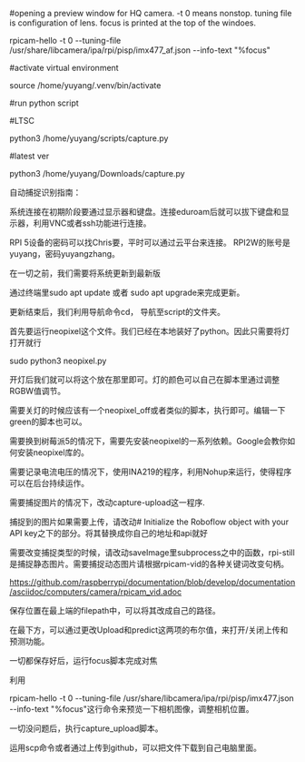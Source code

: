 #opening a preview window for HQ camera. -t 0 means nonstop. tuning file is configuration of lens. focus is printed at the top of the windoes. 

rpicam-hello -t 0 --tuning-file /usr/share/libcamera/ipa/rpi/pisp/imx477_af.json --info-text "%focus"

#activate virtual environment

source /home/yuyang/.venv/bin/activate

#run python script

#LTSC

python3 /home/yuyang/scripts/capture.py

#latest ver

python3 /home/yuyang/Downloads/capture.py

自动捕捉识别指南：

系统连接在初期阶段要通过显示器和键盘。连接eduroam后就可以拔下键盘和显示器，利用VNC或者ssh功能进行连接。

RPI 5设备的密码可以找Chris要，平时可以通过云平台来连接。 RPI2W的账号是yuyang，密码yuyangzhang。


在一切之前，我们需要将系统更新到最新版

通过终端里sudo apt update 或者 sudo apt upgrade来完成更新。

更新结束后，我们利用导航命令cd， 导航至script的文件夹。


首先要运行neopixel这个文件。我们已经在本地装好了python。因此只需要将灯打开就行

sudo python3 neopixel.py

开灯后我们就可以将这个放在那里即可。灯的颜色可以自己在脚本里通过调整RGBW值调节。

需要关灯的时候应该有一个neopixel_off或者类似的脚本，执行即可。编辑一下green的脚本也可以。

需要换到树莓派5的情况下，需要先安装neopixel的一系列依赖。Google会教你如何安装neopixel库的。


需要记录电流电压的情况下，使用INA219的程序，利用Nohup来运行，使得程序可以在后台持续运作。


需要捕捉图片的情况下，改动capture-upload这一程序.

捕捉到的图片如果需要上传，请改动# Initialize the Roboflow object with your API key之下的部分。将其替换成你自己的地址和api就好

需要改变捕捉类型的时候，请改动saveImage里subprocess之中的函数，rpi-still是捕捉静态图片。需要捕捉动态图片请根据rpicam-vid的各种关键词改变句柄。

https://github.com/raspberrypi/documentation/blob/develop/documentation/asciidoc/computers/camera/rpicam_vid.adoc

保存位置在最上端的filepath中，可以将其改成自己的路径。

在最下方，可以通过更改Upload和predict这两项的布尔值，来打开/关闭上传和预测功能。

一切都保存好后，运行focus脚本完成对焦

利用

rpicam-hello -t 0 --tuning-file /usr/share/libcamera/ipa/rpi/pisp/imx477.json --info-text "%focus"这行命令来预览一下相机图像，调整相机位置。

一切没问题后，执行capture_upload脚本。

运用scp命令或者通过上传到github，可以把文件下载到自己电脑里面。



